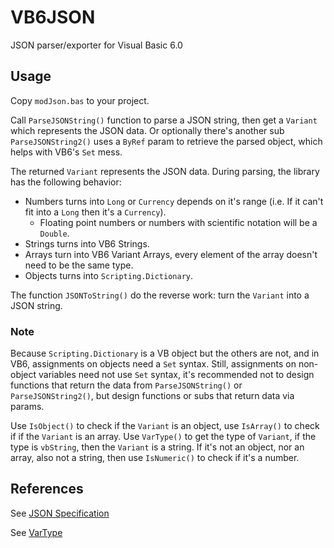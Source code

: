 # VB6JSON

JSON parser/exporter for Visual Basic 6.0

## Usage

Copy `modJson.bas` to your project.

Call `ParseJSONString()` function to parse a JSON string, then get a `Variant` which represents the JSON data.
Or optionally there's another sub `ParseJSONString2()` uses a `ByRef` param to retrieve the parsed object, which helps with VB6's `Set` mess.

The returned `Variant` represents the JSON data. During parsing, the library has the following behavior:
 * Numbers turns into `Long` or `Currency` depends on it's range (i.e. If it can't fit into a `Long` then it's a `Currency`).
   - Floating point numbers or numbers with scientific notation will be a `Double`.
 * Strings turns into VB6 Strings.
 * Arrays turn into VB6 Variant Arrays, every element of the array doesn't need to be the same type.
 * Objects turns into `Scripting.Dictionary`.

The function `JSONToString()` do the reverse work: turn the `Variant` into a JSON string.

### Note

Because `Scripting.Dictionary` is a VB object but the others are not, and in VB6, assignments on objects need a `Set` syntax. Still, assignments on non-object variables need not use `Set` syntax, it's recommended not to design functions that return the data from `ParseJSONString()` or `ParseJSONString2()`, but design functions or subs that return data via params.

Use `IsObject()` to check if the `Variant` is an object, use `IsArray()` to check if if the `Variant` is an array.
Use `VarType()` to get the type of `Variant`, if the type is `vbString`, then the `Variant` is a string.
If it's not an object, nor an array, also not a string, then use `IsNumeric()` to check if it's a number.

## References

See [JSON Specification](https://www.json.org/json-en.html)

See [VarType](https://learn.microsoft.com/en-us/office/vba/language/reference/user-interface-help/vartype-function)
